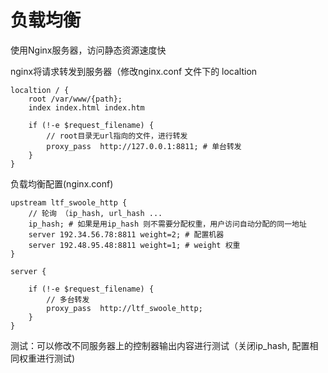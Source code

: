 # 负载均衡

使用Nginx服务器，访问静态资源速度快


nginx将请求转发到服务器（修改nginx.conf 文件下的 localtion

```
localtion / { 
    root /var/www/{path};
    index index.html index.htm
    
    if (!-e $request_filename) {
        // root目录无url指向的文件，进行转发
        proxy_pass  http://127.0.0.1:8811; # 单台转发
    }
}
```

负载均衡配置(nginx.conf)
```
upstream ltf_swoole_http {
    // 轮询 （ip_hash, url_hash ...
    ip_hash; # 如果是用ip_hash 则不需要分配权重，用户访问自动分配的同一地址
    server 192.34.56.78:8811 weight=2; # 配置机器
    server 192.48.95.48:8811 weight=1; # weight 权重
}

server {
    
    if (!-e $request_filename) {
        // 多台转发
        proxy_pass  http://ltf_swoole_http;
    }
}
```

测试：可以修改不同服务器上的控制器输出内容进行测试（关闭ip_hash, 配置相同权重进行测试)
